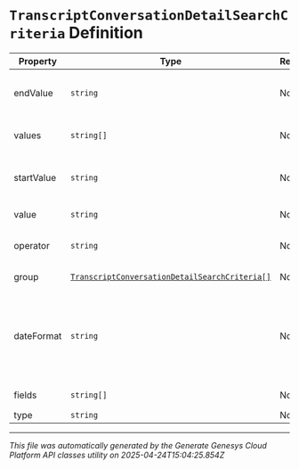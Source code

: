# `TranscriptConversationDetailSearchCriteria` Definition

| Property | Type | Required | Description |
|----------|------|----------|-------------|
| endValue | `string` | No | The end value of the range. This field is used for range search types. |
| values | `string[]` | No | A list of values for the search to match against |
| startValue | `string` | No | The start value of the range. This field is used for range search types. |
| value | `string` | No | A value for the search to match against |
| operator | `string` | No | How to apply this search criteria against other criteria |
| group | [`TranscriptConversationDetailSearchCriteria[]`](transcriptconversationdetailsearchcriteria-definition.md) | No | Groups multiple conditions |
| dateFormat | `string` | No | Set date format for criteria values when using date range search type.  Supports Java date format syntax, example yyyy-MM-dd'T'HH:mm:ss.SSSX. |
| fields | `string[]` | No | Field names to search against |
| type | `string` | No |  |

---

*This file was automatically generated by the Generate Genesys Cloud Platform API classes utility on 2025-04-24T15:04:25.854Z*